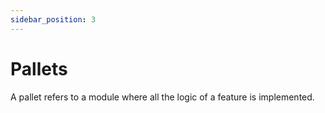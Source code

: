 ```yaml
---
sidebar_position: 3
---
```


# Pallets

A pallet refers to a module where all the logic of a feature is implemented.
